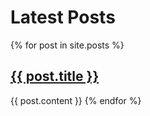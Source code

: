 ---
---

# Latest Posts

{% for post in site.posts %}
## [ {{ post.title }} ]( {{post.url}} )
{{ post.content }}
{% endfor %}
